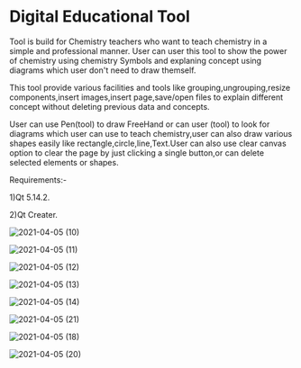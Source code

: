 

# Digital Educational Tool

Tool is build for Chemistry teachers who want to teach chemistry in a simple and professional manner. User can user this tool to show the power of chemistry using chemistry Symbols and explaning concept using diagrams which user don't need to draw themself.

This tool provide various facilities and tools like grouping,ungrouping,resize components,insert images,insert page,save/open files to explain different concept without deleting previous data and concepts.

User can use Pen(tool) to draw FreeHand or can user (tool) to look for diagrams which user can use to teach chemistry,user can also draw various shapes easily like rectangle,circle,line,Text.User can also use clear canvas option to clear the page by just clicking a single button,or can delete selected elements or shapes.

Requirements:-

1)Qt 5.14.2.

2)Qt Creater.

![2021-04-05 (10)](https://user-images.githubusercontent.com/70053621/113595472-b00e1980-9656-11eb-8927-229c86bf925e.png)

![2021-04-05 (11)](https://user-images.githubusercontent.com/70053621/113596014-5e19c380-9657-11eb-9345-940f175e8a9b.png)

![2021-04-05 (12)](https://user-images.githubusercontent.com/70053621/113596089-72f65700-9657-11eb-92b0-362e263f6986.png)

![2021-04-05 (13)](https://user-images.githubusercontent.com/70053621/113596098-7689de00-9657-11eb-81a6-c4fbd842c5c1.png)

![2021-04-05 (14)](https://user-images.githubusercontent.com/70053621/113596122-7d185580-9657-11eb-9550-e86e691060ca.png)

![2021-04-05 (21)](https://user-images.githubusercontent.com/70053621/113596502-0af44080-9658-11eb-8960-ff1527f5aac0.png)

![2021-04-05 (18)](https://user-images.githubusercontent.com/70053621/113596520-10ea2180-9658-11eb-8575-571f6c571761.png)

![2021-04-05 (20)](https://user-images.githubusercontent.com/70053621/113596557-1e071080-9658-11eb-9ed3-fa1b3e7df15f.png)

